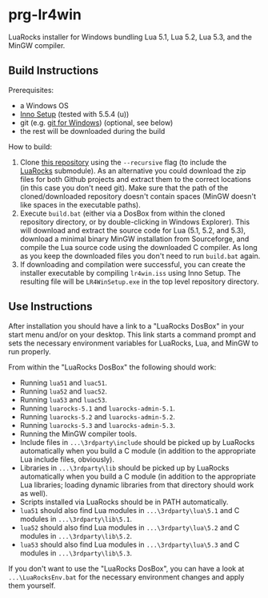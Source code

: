 #                             prg-lr4win                             #

LuaRocks installer for Windows bundling Lua 5.1, Lua 5.2, Lua 5.3, and
the MinGW compiler.

##                        Build Instructions                        ##

Prerequisites:

*   a Windows OS
*   [Inno Setup][1] (tested with 5.5.4 (u))
*   git (e.g. [git for Windows][2]) (optional, see below)
*   the rest will be downloaded during the build

  [1]: http://www.jrsoftware.org/isinfo.php
  [2]: http://msysgit.github.io/

How to build:

1.  Clone [this repository][3] using the `--recursive` flag (to
    include the [LuaRocks][4] submodule). As an alternative you could
    download the zip files for both Github projects and extract them
    to the correct locations (in this case you don't need git). Make
    sure that the path of the cloned/downloaded repository doesn't
    contain spaces (MinGW doesn't like spaces in the executable
    paths).
2.  Execute `build.bat` (either via a DosBox from within the cloned
    repository directory, or by double-clicking in Windows Explorer).
    This will download and extract the source code for Lua (5.1, 5.2,
    and 5.3), download a minimal binary MinGW installation from
    Sourceforge, and compile the Lua source code using the downloaded
    C compiler. As long as you keep the downloaded files you don't
    need to run `build.bat` again.
3.  If downloading and compilation were successful, you can create the
    installer executable by compiling `lr4win.iss` using Inno Setup.
    The resulting file will be `LR4WinSetup.exe` in the top level
    repository directory.

  [3]: https://github.com/siffiejoe/prg-lr4win
  [4]: https://github.com/keplerproject/luarocks


##                         Use Instructions                         ##

After installation you should have a link to a "LuaRocks DosBox" in
your start menu and/or on your desktop. This link starts a command
prompt and sets the necessary environment variables for LuaRocks, Lua,
and MinGW to run properly.

From within the "LuaRocks DosBox" the following should work:

*  Running `lua51` and `luac51`.
*  Running `lua52` and `luac52`.
*  Running `lua53` and `luac53`.
*  Running `luarocks-5.1` and `luarocks-admin-5.1`.
*  Running `luarocks-5.2` and `luarocks-admin-5.2`.
*  Running `luarocks-5.3` and `luarocks-admin-5.3`.
*  Running the MinGW compiler tools.
*  Include files in `...\3rdparty\include` should be picked up by
   LuaRocks automatically when you build a C module (in addition to
   the appropriate Lua include files, obviously).
*  Libraries in `...\3rdparty\lib` should be picked up by LuaRocks
   automatically when you build a C module (in addition to the
   appropriate Lua libraries; loading dynamic libraries from that
   directory should work as well).
*  Scripts installed via LuaRocks should be in PATH automatically.
*  `lua51` should also find Lua modules in `...\3rdparty\lua\5.1` and
   C modules in `...\3rdparty\lib\5.1`.
*  `lua52` should also find Lua modules in `...\3rdparty\lua\5.2` and
   C modules in `...\3rdparty\lib\5.2`.
*  `lua53` should also find Lua modules in `...\3rdparty\lua\5.3` and
   C modules in `...\3rdparty\lib\5.3`.

If you don't want to use the "LuaRocks DosBox", you can have a look at
`...\LuaRocksEnv.bat` for the necessary environment changes and apply
them yourself.

